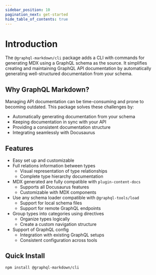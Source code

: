 ```yaml
---
sidebar_position: 10
pagination_next: get-started
hide_table_of_contents: true
---
```


# Introduction

The `@graphql-markdown/cli` package adds a CLI with commands for generating MDX using a GraphQL schema as the source. It simplifies creating and maintaining GraphQL API documentation by automatically generating well-structured documentation from your schema.

## Why GraphQL Markdown?

Managing API documentation can be time-consuming and prone to becoming outdated. This package solves these challenges by:
- Automatically generating documentation from your schema
- Keeping documentation in sync with your API
- Providing a consistent documentation structure
- Integrating seamlessly with Docusaurus

## Features

- Easy set up and customizable
- Full relations information between types
  - Visual representation of type relationships
  - Complete type hierarchy documentation
- MDX generated are fully compatible with `plugin-content-docs`
  - Supports all Docusaurus features
  - Customizable with MDX components
- Use any schema loader compatible with `@graphql-tools/load`
  - Support for local schema files
  - Support for remote GraphQL endpoints
- Group types into categories using directives
  - Organize types logically
  - Create a custom navigation structure
- Support of GraphQL config
  - Integration with existing GraphQL setups
  - Consistent configuration across tools

## Quick Install

```bash
npm install @graphql-markdown/cli
```
